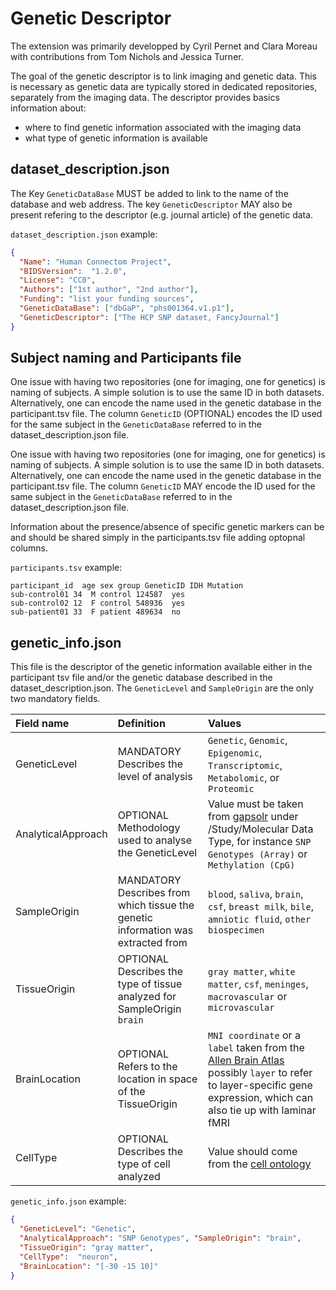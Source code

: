 # Genetic Descriptor

The extension was primarily developped by Cyril Pernet and Clara Moreau with contributions from Tom Nichols and Jessica Turner.

The goal of the genetic descriptor is to link imaging and genetic data. This is necessary as genetic data are typically stored in dedicated repositories, separately from the imaging data. The descriptor provides basics information about:
-   where to find genetic information associated with the imaging data
-   what type of genetic information is available


## dataset_description.json

The Key `GeneticDataBase` MUST be added to link to the name of the database and web address. The key `GeneticDescriptor` MAY also be present refering to the descriptor (e.g. journal article) of the genetic data.

`dataset_description.json` example:


```JSON
{
  "Name": "Human Connectom Project",
  "BIDSVersion":  "1.2.0",
  "License": "CC0",
  "Authors": ["1st author", "2nd author"],
  "Funding": "list your funding sources",
  "GeneticDataBase": ["dbGaP", "phs001364.v1.p1"],
  "GeneticDescriptor": ["The HCP SNP dataset, FancyJournal"]
}
```

## Subject naming and Participants file

One issue with having two repositories (one for imaging, one for genetics) is naming of subjects. A simple solution is to use the same ID in both datasets. Alternatively, one can encode the name used in the genetic database in the participant.tsv file. The column `GeneticID` (OPTIONAL) encodes the ID used for the same subject in the `GeneticDataBase` referred to in the dataset_description.json file.

One issue with having two repositories (one for imaging, one for genetics) is naming of subjects. A simple solution is to use the same ID in both datasets. Alternatively, one can encode the name used in the genetic database in the participant.tsv file. The column `GeneticID` MAY encode the ID used for the same subject in the `GeneticDataBase` referred to in the dataset_description.json file.

Information about the presence/absence of specific genetic markers can be and should be shared simply in the participants.tsv file adding optopnal columns.

`participants.tsv` example:

```Text
participant_id  age sex group GeneticID	IDH Mutation
sub-control01 34  M control 124587	yes
sub-control02 12  F control 548936	yes
sub-patient01 33  F patient 489634	no
```

## genetic_info.json

This file is the descriptor of the genetic information available either in the participant tsv file and/or the genetic database described in the dataset_description.json. The `GeneticLevel` and `SampleOrigin` are the only two mandatory fields.

| Field name         | Definition                                                                       | Values                                                                                                                                                                                                                                                                                                                              |
| :----------------- | :------------------------------------------------------------------------------- | :---------------------------------------------------------------------------------------------------------------------------------------------------------------------------------------------------------------------------------------------------------------------------------------------------------------------------------- |
| GeneticLevel       | MANDATORY Describes the level of analysis                                        | `Genetic`, `Genomic`, `Epigenomic`, `Transcriptomic`, `Metabolomic`, or `Proteomic`                                                                                                                                                                                                                                                 |
| AnalyticalApproach | OPTIONAL Methodology used to analyse the GeneticLevel                            | Value must be taken from [gapsolr](https://www.ncbi.nlm.nih.gov/projects/gapsolr/facets.html) under /Study/Molecular Data Type, for instance `SNP Genotypes (Array)` or `Methylation (CpG)`                                                                                                                                         |
| SampleOrigin       | MANDATORY Describes from which tissue the genetic information was extracted from | `blood`, `saliva`, `brain`, `csf`, `breast milk`, `bile`, `amniotic fluid`, `other biospecimen`                                                                                                                                                                                                                                     |
| TissueOrigin       | OPTIONAL Describes the type of tissue analyzed for SampleOrigin `brain`          | `gray matter`, `white matter`, `csf`, `meninges`, `macrovascular` or `microvascular`                                                                                                                                                                                                                                                |
| BrainLocation      | OPTIONAL Refers to the location in space of the TissueOrigin                     | `MNI coordinate` or a `label` taken from the [Allen Brain Atlas](http://atlas.brain-map.org/atlas?atlas=265297125#atlas=265297125&plate=112360888&structure=4392&x=40348.15104166667&y=46928.75&zoom=-7&resolution=206.60&z=3) possibly `layer` to refer to layer-specific gene expression, which can also tie up with laminar fMRI |
| CellType           | OPTIONAL Describes the type of cell analyzed                                     | Value should come from the [cell ontology](http://obofoundry.org/ontology/cl.html)                                                                                                                                                                                                                                                  |

`genetic_info.json` example:


```JSON
{
  "GeneticLevel": "Genetic",
  "AnalyticalApproach": "SNP Genotypes", "SampleOrigin": "brain",
  "TissueOrigin": "gray matter",
  "CellType":  "neuron",
  "BrainLocation": "[-30 -15 10]"
}
```
